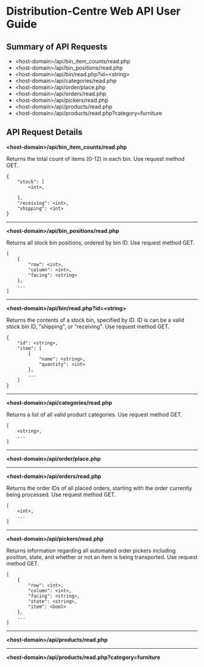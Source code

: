 Distribution-Centre Web API User Guide
======================================

Summary of API Requests
-----------------------

* \<host-domain\>/api/bin_item_counts/read.php
* \<host-domain\>/api/bin_positions/read.php
* \<host-domain\>/api/bin/read.php?id=\<string\>
* \<host-domain\>/api/categories/read.php
* \<host-domain\>/api/order/place.php
* \<host-domain\>/api/orders/read.php
* \<host-domain\>/api/pickers/read.php
* \<host-domain\>/api/products/read.php
* \<host-domain\>/api/products/read.php?category=furniture

API Request Details
-------------------

**\<host-domain\>/api/bin_item_counts/read.php**

Returns the total count of items (0-12) in each bin. Use request method GET.

	{
		"stock": [
			<int>,

  		],
  		"receiving": <int>,
		"shipping": <int>
	}

---

**\<host-domain\>/api/bin_positions/read.php**

Returns all stock bin positions, ordered by bin ID. Use request method GET.

	[
		{
			"row": <int>,
			"column": <int>,
			"facing": <string>
		},
		...
	]

---

**\<host-domain\>/api/bin/read.php?id=\<string\>**

Returns the contents of a stock bin, specified by ID. ID is can be a valid stock bin ID, "shipping", or "receiving". Use request method GET.

	{
		"id": <string>,
		"item": [
			{
				"name": <string>,
				"quantity": <int>
			},
			...
		]
	}

---

**\<host-domain\>/api/categories/read.php**

Returns a list of all valid product categories. Use request method GET.

	[
		<string>,
		...
	]

---

**\<host-domain\>/api/order/place.php**

---

**\<host-domain\>/api/orders/read.php**

Returns the order IDs of all placed orders, starting with the order currently being processed. Use request method GET.

	[
		<int>,
		...
	]

---

**\<host-domain\>/api/pickers/read.php**

Returns information regarding all automated order pickers including position, state, and whether or not an item is being transported. Use request method GET.

	[  
		{  
			"row": <int>,  
			"column": <int>,  
			"facing": <string>,  
			"state": <string>,  
			"item": <bool>  
		},  
		...  
	]

---

**\<host-domain\>/api/products/read.php**

---

**\<host-domain\>/api/products/read.php?category=furniture**